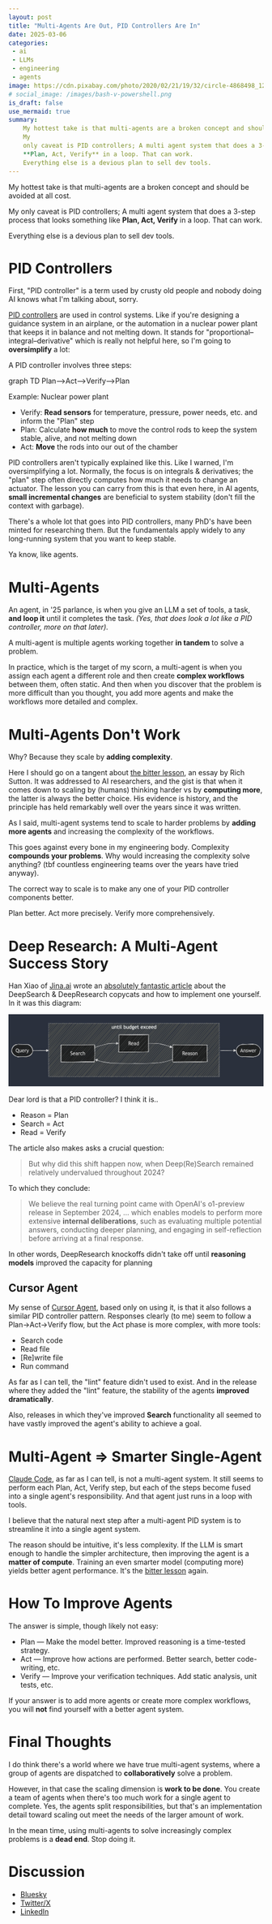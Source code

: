 ```yaml
---
layout: post
title: "Multi-Agents Are Out, PID Controllers Are In"
date: 2025-03-06
categories:
 - ai
 - LLMs
 - engineering
 - agents
image: https://cdn.pixabay.com/photo/2020/02/21/19/32/circle-4868498_1280.jpg
# social_image: /images/bash-v-powershell.png
is_draft: false
use_mermaid: true
summary:
    My hottest take is that multi-agents are a broken concept and should be avoided at all cost. 
    My
    only caveat is PID controllers; A multi agent system that does a 3-step process that looks something like
    **Plan, Act, Verify** in a loop. That can work. 
    Everything else is a devious plan to sell dev tools.
---
```


My hottest take is that multi-agents are a broken concept and should be avoided at all cost. 

My
only caveat is PID controllers; A multi agent system that does a 3-step process that looks something like
**Plan, Act, Verify** in a loop. That can work. 

Everything else is a devious plan to sell dev tools.

# PID Controllers
First, "PID controller" is a term used by crusty old people and nobody doing AI knows what I'm talking
about, sorry.

[PID controllers][PID] are used in control systems. Like if you're designing a guidance system in an
airplane, or the automation in a nuclear power plant that keeps it in balance and not melting down. 
It stands for "proportional–integral–derivative" which is really not helpful here, so I'm going to
**oversimplify** a lot:

A PID controller involves three steps:

<div class="mermaid">
graph TD
Plan-->Act-->Verify-->Plan
</div>

Example: Nuclear power plant
* Verify: **Read sensors** for temperature, pressure, power needs, etc. and inform the "Plan" step
* Plan: Calculate **how much** to move the control rods to keep the system stable, alive, and not melting down
* Act: **Move** the rods into our out of the chamber

PID controllers aren't typically explained like this. Like I warned, I'm oversimplifying a lot. Normally,
the focus is on integrals & derivatives; the "plan" step often directly computes how much it needs to change
an actuator. The lesson you can carry from this is that even here, in AI agents, **small incremental changes**
are beneficial to system stability (don't fill the context with garbage).

There's a whole lot that goes into PID controllers, many PhD's have been minted for researching them. But
the fundamentals apply widely to any long-running system that you want to keep stable. 

Ya know, like agents.


# Multi-Agents
An agent, in '25 parlance, is when you give an LLM a set of tools, a task, **and loop it** until it 
completes the task. _(Yes, that does look a lot like a PID controller, more on that later)._

A multi-agent is multiple agents working together **in tandem** to solve a problem.

In practice, which is the target of my scorn, a multi-agent is when you assign each agent a different
role and then create **complex workflows** between them, often static. And then when you discover that the
problem is more difficult than you thought, you add more agents and make the workflows more detailed
and complex.


# Multi-Agents Don't Work
Why? Because they scale by **adding complexity**.

Here I should go on a tangent about [the bitter lesson][bitter], an essay by Rich Sutton. It was addressed to
AI researchers, and the gist is that when it comes down to scaling by (humans) thinking harder vs by **computing more**,
the latter is always the better choice. His evidence is history, and the principle has held remarkably 
well over the years since it was written.

As I said, multi-agent systems tend to scale to harder problems by **adding more agents** and increasing
the complexity of the workflows.

This goes against every bone in my engineering body. Complexity **compounds your problems**. Why would
increasing the complexity solve anything? (tbf countless engineering teams over the years have tried anyway).

The correct way to scale is to make any one of your PID controller components better. 

Plan better. Act more precisely. Verify more comprehensively.


# Deep Research: A Multi-Agent Success Story
Han Xiao of [Jina.ai][jina] wrote an [absolutely fantastic article][deepsearch] about the DeepSearch & DeepResearch
copycats and how to implement one yourself. In it was this diagram:

![](/images/deepsearch-pid.png)

Dear lord is that a PID controller? I think it is..

* Reason = Plan
* Search = Act
* Read = Verify

The article also makes asks a crucial question:

> But why did this shift happen now, when Deep(Re)Search remained relatively undervalued throughout 2024?

To which they conclude:

> We believe the real turning point came with OpenAI's o1-preview release in September 2024, ...
> which enables models to perform more extensive **internal deliberations**, such as evaluating multiple 
> potential answers, conducting deeper planning, and engaging in self-reflection before arriving at a 
> final response.

In other words, DeepResearch knockoffs didn't take off until **reasoning models** improved the capacity
for planning

## Cursor Agent
My sense of [Cursor Agent][cursor], based only on using it, is that it also follows a similar PID controller 
pattern. Responses clearly (to me) seem to follow a Plan->Act->Verify flow, but the Act phase is more
complex, with more tools:

* Search code
* Read file
* [Re]write file
* Run command

As far as I can tell, the "lint" feature didn't used to exist. And in the release where they added
the "lint" feature, the stability of the agents **improved dramatically**.

Also, releases in which they've improved **Search** functionality all seemed to have vastly improved the
agent's ability to achieve a goal.


# Multi-Agent => Smarter Single-Agent
[Claude Code][claude], as far as I can tell, is not a multi-agent system. It still seems to perform
each Plan, Act, Verify step, but each of the steps become fused into a single agent's responsibility.
And that agent just runs in a loop with tools.

I believe that the natural next step after a multi-agent PID system is to streamline it into a single
agent system.

The reason should be intuitive, it's less complexity. If the LLM is smart enough to handle the simpler
architecture, then improving the agent is a **matter of compute**. Training an even smarter model 
(computing more) yields better agent performance. It's the [bitter lesson][bitter] again.


# How To Improve Agents
The answer is simple, though likely not easy:

* Plan — Make the model better. Improved reasoning is a time-tested strategy.
* Act — Improve how actions are performed. Better search, better code-writing, etc.
* Verify — Improve your verification techniques. Add static analysis, unit tests, etc.

If your answer is to add more agents or create more complex workflows, you will **not** find yourself
with a better agent system.


# Final Thoughts
I do think there's a world where we have true multi-agent systems, where a group of agents are dispatched
to **collaboratively** solve a problem. 

However, in that case the scaling dimension is **work to be done**.
You create a team of agents when there's too much work for a single agent to complete. Yes, the agents
split responsibilities, but that's an implementation detail toward scaling out meet the needs of the
larger amount of work.

In the mean time, using multi-agents to solve increasingly complex problems is a **dead end**. Stop doing it.


# Discussion
 * [Bluesky](https://bsky.app/profile/timkellogg.me/post/3ljprv2v2k22o)
 * [Twitter/X](https://x.com/kellogh/status/1897779071460704618)
 * [LinkedIn](https://www.linkedin.com/posts/tim-kellogg-69802913_multi-agents-are-out-pid-controllers-are-activity-7303546143286710272-EWNM)


 [PID]: https://en.wikipedia.org/wiki/Proportional%E2%80%93integral%E2%80%93derivative_controller
 [bitter]: http://www.incompleteideas.net/IncIdeas/BitterLesson.html
 [deepsearch]: https://jina.ai/news/a-practical-guide-to-implementing-deepsearch-deepresearch/
 [claude]: https://docs.anthropic.com/en/docs/agents-and-tools/claude-code/overview
 [jina]: https://jina.ai/
 [cursor]: https://docs.cursor.com/agent
